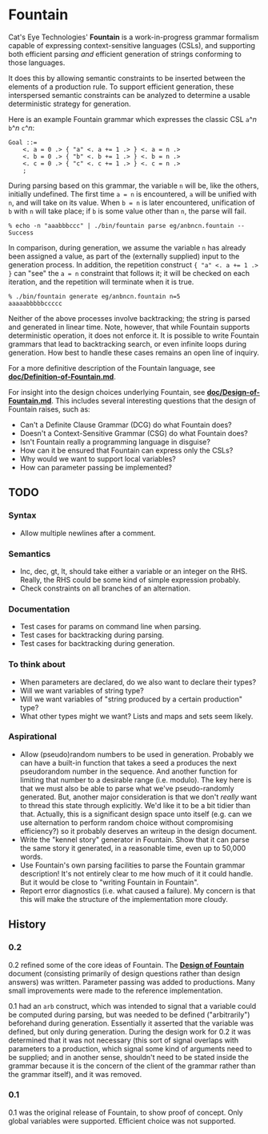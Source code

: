 Fountain
========

Cat's Eye Technologies' **Fountain** is a work-in-progress grammar formalism
capable of expressing context-sensitive languages (CSLs), and supporting both
efficient parsing _and_ efficient generation of strings conforming to those
languages.

It does this by allowing semantic constraints to be inserted between the
elements of a production rule.  To support efficient generation, these
interspersed semantic constraints can be analyzed to determine a usable
deterministic strategy for generation.

Here is an example Fountain grammar which expresses the classic CSL
`a`^_n_ `b`^_n_ `c`^_n_:

    Goal ::=
        <. a = 0 .> { "a" <. a += 1 .> } <. a = n .>
        <. b = 0 .> { "b" <. b += 1 .> } <. b = n .>
        <. c = 0 .> { "c" <. c += 1 .> } <. c = n .>
        ;

During parsing based on this grammar, the variable `n` will be,
like the others, initially undefined.  The first time `a = n` is
encountered, `a` will be unified with `n`, and will take on its
value.  When `b = n` is later encountered, unification of `b`
with `n` will take place; if `b` is some value other than `n`,
the parse will fail.

    % echo -n "aaabbbccc" | ./bin/fountain parse eg/anbncn.fountain --
    Success

In comparison, during generation, we assume the variable `n` has
already been assigned a value, as part of the (externally supplied)
input to the generation process.
In addition, the repetition construct `{ "a" <. a += 1 .> }` can "see"
the `a = n` constraint that follows it; it will be checked on each
iteration, and the repetition will terminate when it is true.

    % ./bin/fountain generate eg/anbncn.fountain n=5
    aaaaabbbbbccccc

Neither of the above processes involve backtracking; the string
is parsed and generated in linear time.  Note, however, that while
Fountain supports deterministic operation, it does not enforce it.
It is possible to write Fountain grammars that lead to backtracking
search, or even infinite loops during generation.  How best to handle
these cases remains an open line of inquiry.

For a more definitive description of the Fountain language, see
 **[doc/Definition-of-Fountain.md](doc/Definition-of-Fountain.md)**.

For insight into the design choices underlying Fountain, see
**[doc/Design-of-Fountain.md](doc/Design-of-Fountain.md)**.  This includes
several interesting questions that the design of Fountain raises, such as:

*   Can't a Definite Clause Grammar (DCG) do what Fountain does?
*   Doesn't a Context-Sensitive Grammar (CSG) do what Fountain does?
*   Isn't Fountain really a programming language in disguise?
*   How can it be ensured that Fountain can express only the CSLs?
*   Why would we want to support local variables?
*   How can parameter passing be implemented?

TODO
----

### Syntax

*   Allow multiple newlines after a comment.

### Semantics

*   Inc, dec, gt, lt, should take either a variable or an integer on the RHS.
    Really, the RHS could be some kind of simple expression probably.
*   Check constraints on all branches of an alternation.

### Documentation

*   Test cases for params on command line when parsing.
*   Test cases for backtracking during parsing.
*   Test cases for backtracking during generation.

### To think about

*   When parameters are declared, do we also want to declare their types?
*   Will we want variables of string type?
*   Will we want variables of "string produced by a certain production" type?
*   What other types might we want?  Lists and maps and sets seem likely.

### Aspirational

*   Allow (pseudo)random numbers to be used in generation.
    Probably we can have a built-in function that takes a seed a produces
    the next pseudorandom number in the sequence.  And another function for
    limiting that number to a desirable range (i.e. modulo).
    The key here is that we must also be able to parse what we've
    pseudo-randomly generated.  But, another major consideration is that
    we don't _really_ want to thread this state through explicitly.  We'd
    like it to be a bit tidier than that.  Actually, this is a significant
    design space unto itself (e.g. can we use alternation to perform
    random choice without compromising efficiency?) so it probably
    deserves an writeup in the design document.
*   Write the "kennel story" generator in Fountain.  Show that
    it can parse the same story it generated, in a reasonable
    time, even up to 50,000 words.
*   Use Fountain's own parsing facilities to parse the Fountain
    grammar description!  It's not entirely clear to me how much
    of it it could handle.  But it would be close to "writing
    Fountain in Fountain".
*   Report error diagnostics (i.e. what caused a failure).  My
    concern is that this will make the structure of the
    implementation more cloudy.

History
-------

### 0.2

0.2 refined some of the core ideas of Fountain.  The
**[Design of Fountain](doc/Design-of-Fountain.md)**
document (consisting primarily of design questions rather
than design answers) was written.  Parameter passing was added to
productions.  Many small improvements were made to the
reference implementation.

0.1 had an `arb` construct, which was intended to signal that
a variable could be computed during parsing, but was needed to
be defined ("arbitrarily") beforehand during generation.  Essentially
it asserted that the variable was defined, but only during generation.
During the design work for 0.2 it was determined that it was not
necessary (this sort of signal overlaps with parameters to a
production, which signal some kind of arguments need to be supplied;
and in another sense, shouldn't need to be stated inside the grammar
because it is the concern of the client of the grammar rather than
the grammar itself), and it was removed.

### 0.1

0.1 was the original release of Fountain, to show proof of concept.
Only global variables were supported.  Efficient choice was not
supported.
